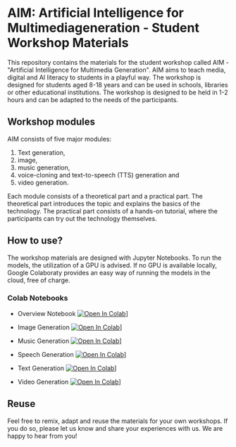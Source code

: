 # AIM: Artificial Intelligence for Multimediageneration - Student Workshop Materials

This repository contains the materials for the student workshop called AIM - "Artificial Intelligence for Multimedia Generation".
AIM aims to teach media, digital and AI literacy to students in a playful way. The workshop is designed for students aged 8-18 years and can be used in schools, libraries or other educational institutions. The workshop is designed to be held in 1-2 hours and can be adapted to the needs of the participants.

## Workshop modules

AIM consists of five major modules:

1. Text generation,
2. image,
3. music generation,
4. voice-cloning and text-to-speech (TTS) generation and
5. video generation.

Each module consists of a theoretical part and a practical part. The theoretical part introduces the topic and explains the basics of the technology. The practical part consists of a hands-on tutorial, where the participants can try out the technology themselves.

## How to use?

The workshop materials are designed with Jupyter Notebooks. To run the models, the utilization of a GPU is advised. If no GPU is available locally, Google Colaboraty provides an easy way of running the models in the cloud, free of charge.

### Colab Notebooks
- Overview Notebook [![Open In Colab](https://colab.research.google.com/assets/colab-badge.svg)](https://colab.research.google.com/drive/1r4ibDEbpXS34N60ht-3gJsaWrW1KMBt8?usp=sharing)]
  
- Image Generation [![Open In Colab](https://colab.research.google.com/assets/colab-badge.svg)](https://colab.research.google.com/drive/1aZOJuM9lEWV7qz_63mc-fdBbjMEzCQPt)]
- Music Generation [![Open In Colab](https://colab.research.google.com/assets/colab-badge.svg)](https://colab.research.google.com/drive/1vlgtOlFZ1JUUM8PH0UP0HWk9RBjSsJU-?usp=sharing)]
- Speech Generation [![Open In Colab](https://colab.research.google.com/assets/colab-badge.svg)](https://colab.research.google.com/drive/1o-5-WmCtYAMoeZT9Z-ET0Hpek8UqIGIt#scrollTo=LUC-egytPAsz)]
- Text Generation [![Open In Colab](https://colab.research.google.com/assets/colab-badge.svg)](https://colab.research.google.com/drive/1Yb9swkxo4ckFHlA9Hn3GBj6PQwRvy5tK)]
- Video Generation [![Open In Colab](https://colab.research.google.com/assets/colab-badge.svg)](https://colab.research.google.com/drive/1PUNdfekY62pflYGqXtH7W-69clmMw_GI?usp=sharing)]

## Reuse

Feel free to remix, adapt and reuse the materials for your own workshops. If you do so, please let us know and share your experiences with us. We are happy to hear from you!

